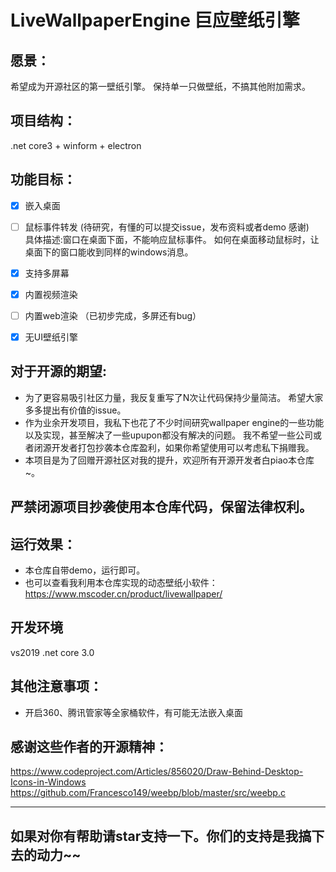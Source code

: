# LiveWallpaperEngine 巨应壁纸引擎

## 愿景：
希望成为开源社区的第一壁纸引擎。
保持单一只做壁纸，不搞其他附加需求。

## 项目结构：
.net core3 + winform + electron

## 功能目标：
- [x] 嵌入桌面
- [ ] 鼠标事件转发 (待研究，有懂的可以提交issue，发布资料或者demo 感谢)  
具体描述:窗口在桌面下面，不能响应鼠标事件。 如何在桌面移动鼠标时，让桌面下的窗口能收到同样的windows消息。

- [x] 支持多屏幕
- [x] 内置视频渲染
- [ ] 内置web渲染 （已初步完成，多屏还有bug）
- [x] 无UI壁纸引擎

## 对于开源的期望:
- 为了更容易吸引社区力量，我反复重写了N次让代码保持少量简洁。
希望大家多多提出有价值的issue。
- 作为业余开发项目，我私下也花了不少时间研究wallpaper engine的一些功能以及实现，甚至解决了一些upupon都没有解决的问题。
我不希望一些公司或者闭源开发者打包抄袭本仓库盈利，如果你希望使用可以考虑私下捐赠我。
- 本项目是为了回赠开源社区对我的提升，欢迎所有开源开发者白piao本仓库~。

## 严禁闭源项目抄袭使用本仓库代码，保留法律权利。

## 运行效果：
* 本仓库自带demo，运行即可。  
* 也可以查看我利用本仓库实现的动态壁纸小软件：   
https://www.mscoder.cn/product/livewallpaper/

## 开发环境
vs2019
.net core 3.0

## 其他注意事项：
* 开启360、腾讯管家等全家桶软件，有可能无法嵌入桌面

## 感谢这些作者的开源精神：
https://www.codeproject.com/Articles/856020/Draw-Behind-Desktop-Icons-in-Windows  
https://github.com/Francesco149/weebp/blob/master/src/weebp.c  

---

## 如果对你有帮助请star支持一下。你们的支持是我搞下去的动力~~
